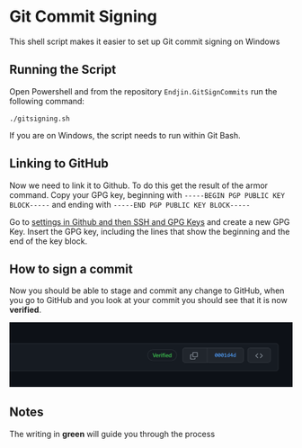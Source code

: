 # Git Commit Signing 

This shell script makes it easier to set up Git commit signing on Windows

## Running the Script

Open Powershell and from the repository `Endjin.GitSignCommits` run the following command: 

```
./gitsigning.sh
```

If you are on Windows, the script needs to run within Git Bash. 

## Linking to GitHub

Now we need to link it to Github. To do this get the result of the armor command. Copy your GPG key, beginning with `-----BEGIN PGP PUBLIC KEY BLOCK-----` and ending with `-----END PGP PUBLIC KEY BLOCK-----`

Go to [settings in Github and then SSH and GPG Keys](https://github.com/settings/keys) and create a new GPG Key. Insert the GPG key, including the lines that show the beginning and the end of the key block.

## How to sign a commit 

Now you should be able to stage and commit any change to GitHub, when you go to GitHub and you look at your commit you should see that it is now **verified**.

![Verified Image](README_images/Verified.png)

## Notes

The writing in  **green** will guide you through the process 
